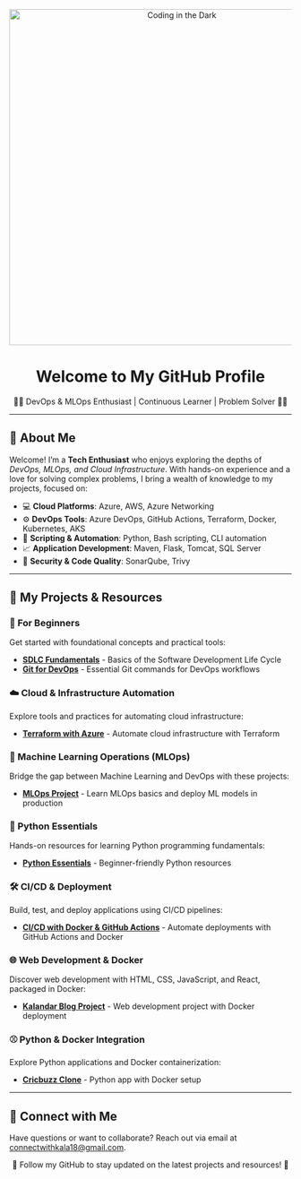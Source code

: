 <div align="center">
    <img src="https://github.com/your-username/your-repo/raw/main/filename.gif" alt="Coding in the Dark" width="600">
    <h1>Welcome to My GitHub Profile</h1>
    <p>👨‍💻 DevOps & MLOps Enthusiast | Continuous Learner | Problem Solver 👨‍💻</p>
</div>

---

## 🔹 About Me
Welcome! I’m a **Tech Enthusiast** who enjoys exploring the depths of *DevOps, MLOps, and Cloud Infrastructure*. With hands-on experience and a love for solving complex problems, I bring a wealth of knowledge to my projects, focused on:

- 💻 **Cloud Platforms**: Azure, AWS, Azure Networking
- ⚙️ **DevOps Tools**: Azure DevOps, GitHub Actions, Terraform, Docker, Kubernetes, AKS
- 📝 **Scripting & Automation**: Python, Bash scripting, CLI automation
- 📈 **Application Development**: Maven, Flask, Tomcat, SQL Server
- 🔐 **Security & Code Quality**: SonarQube, Trivy

---

## 🔹 My Projects & Resources

### 🌱 For Beginners
Get started with foundational concepts and practical tools:
- [**SDLC Fundamentals**](https://github.com/kala-techies/sdlc-fundamentals.git) - Basics of the Software Development Life Cycle
- [**Git for DevOps**](https://github.com/kala-techies/GitForDevOps.git) - Essential Git commands for DevOps workflows

### ☁️ Cloud & Infrastructure Automation
Explore tools and practices for automating cloud infrastructure:
- [**Terraform with Azure**](https://github.com/kala-techies/TerraformWithAzure.git) - Automate cloud infrastructure with Terraform

### 🤖 Machine Learning Operations (MLOps)
Bridge the gap between Machine Learning and DevOps with these projects:
- [**MLOps Project**](https://github.com/kala-techies/MLOPS.git) - Learn MLOps basics and deploy ML models in production

### 🐍 Python Essentials
Hands-on resources for learning Python programming fundamentals:
- [**Python Essentials**](https://github.com/kala-techies/MLOPS/tree/main/Section03PythonEssentials) - Beginner-friendly Python resources

### 🛠️ CI/CD & Deployment
Build, test, and deploy applications using CI/CD pipelines:
- [**CI/CD with Docker & GitHub Actions**](https://github.com/kala-techies/DockerGithubActionsDeployment.git) - Automate deployments with GitHub Actions and Docker

### 🌐 Web Development & Docker
Discover web development with HTML, CSS, JavaScript, and React, packaged in Docker:
- [**Kalandar Blog Project**](https://github.com/kala-techies/kalandar-blog.git) - Web development project with Docker deployment

### ⚾ Python & Docker Integration
Explore Python applications and Docker containerization:
- [**Cricbuzz Clone**](https://github.com/kala-techies/cricbuzz_clone.git) - Python app with Docker setup

---

## 🔹 Connect with Me
Have questions or want to collaborate? Reach out via email at [connectwithkala18@gmail.com](mailto:connectwithkala18@gmail.com).

<div align="center">
    🌟 Follow my GitHub to stay updated on the latest projects and resources! 🌟
</div>

